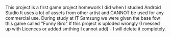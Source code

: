 This project is a first game project homework I did when I studied Android Studio
It uses a lot of assets from other artist and CANNOT be used for any commercial use.
During study at IT Samsung we were given the base fow this game called "Funny Bird"
If this project is uploded wrongly (I messed up with Licences or added smthing I cannot add) - I will delete it completely.

